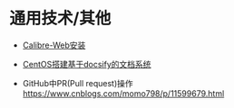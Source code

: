 # 通用技术/其他

- [Calibre-Web安装](/general/other/calibre)
- [CentOS搭建基于docsify的文档系统](/general/other/docsify)

- GitHub中PR(Pull request)操作 https://www.cnblogs.com/momo798/p/11599679.html